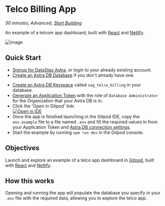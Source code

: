 <!--- STARTEXCLUDE --->
# Telco Billing App
*30 minutes, Advanced, [Start Building](https://github.com/DataStax-Examples/telco-billing-app/blob/master/README.md#quick-start)*

An example of a telcom app dashboard, built with [React](https://reactjs.org/) and [Netlify](https://www.netlify.com).
<!--- ENDEXCLUDE --->

![image](https://raw.githubusercontent.com/DataStax-Examples/telco-billing-app/master/hero.png)

## Quick Start
<!--- STARTEXCLUDE --->
* <a href="https://dtsx.io/2YNyxJT" target="_blank">Signup for DataStax Astra</a>, or login to your already existing account. 
* <a href="https://github.com/DataStax-Examples/sample-app-template/blob/master/GETTING_STARTED.md#create-an-astra-db" target="_blank">Create an Astra DB Database</a> if you don't already have one.
<!--- ENDEXCLUDE --->
* <a href="https://github.com/DataStax-Examples/sample-app-template/blob/master/GETTING_STARTED.md#create-an-astra-db-keyspace" target="_blank">Create an Astra DB Keyspace</a> called `sag_telco_billing` in your database.
* <a href="https://github.com/DataStax-Examples/sample-app-template/blob/master/GETTING_STARTED.md#create-an-application-token" target="_blank">Generate an Application Token</a> with the role of `Database Administrator` for the Organization that your Astra DB is in.
* Click the 'Open in Gitpod' link: <br/><a href="https://gitpod.io/#https://github.com/DataStax-Examples/telco-billing-app" target="_blank"><img src="https://camo.githubusercontent.com/76e60919474807718793857d8eb615e7a50b18b04050577e5a35c19421f260a3/68747470733a2f2f676974706f642e696f2f627574746f6e2f6f70656e2d696e2d676974706f642e737667" alt="Open in IDE" data-canonical-src="https://gitpod.io/button/open-in-gitpod.svg" style="max-width: 100%;"></a>
* Once the app is finished launching in the Gitpod IDE, copy the `env.example` file to a file named `.env` and fill the required values in from your Application Token and <a href="https://github.com/DataStax-Examples/sample-app-template/blob/master/GETTING_STARTED.md#get-your-astra-db-connection-settings" target="_blank">Astra DB connection settings</a>.
* Start the example by running `npm run dev` in the Gitpod console.

## Objectives
Launch and explore an example of a telco app dashboard in [Gitpod](https://www.gitpod.io/), built with [React](https://reactjs.org/) and [Netlify](https://www.netlify.com).
  
## How this works
Opening and running the app will populate the database you specify in your `.env` file with the required data, allowing you to explore the telco app.